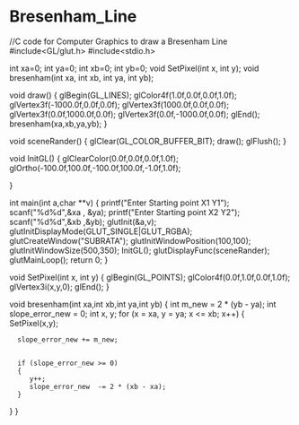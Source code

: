 # Bresenham_Line
//C code for Computer Graphics to draw a Bresenham Line
#include<GL/glut.h>
#include<stdio.h>

int xa=0;
int ya=0;
int xb=0;
int yb=0;
void SetPixel(int x, int y);
void bresenham(int xa, int xb, int ya, int yb);

void draw()
{
    glBegin(GL_LINES);
    glColor4f(1.0f,0.0f,0.0f,1.0f);
    glVertex3f(-1000.0f,0.0f,0.0f);
    glVertex3f(1000.0f,0.0f,0.0f);
    glVertex3f(0.0f,1000.0f,0.0f);
    glVertex3f(0.0f,-1000.0f,0.0f);
    glEnd();
    bresenham(xa,xb,ya,yb);
}


void sceneRander()
{
    glClear(GL_COLOR_BUFFER_BIT);
    draw();
    glFlush();
}


void InitGL()
{
    glClearColor(0.0f,0.0f,0.0f,1.0f);
    glOrtho(-100.0f,100.0f,-100.0f,100.0f,-1.0f,1.0f);

}


int main(int a,char **v)
{
    printf("Enter Starting point X1 Y1");
    scanf("%d%d",&xa , &ya);
    printf("Enter Starting point X2 Y2");
    scanf("%d%d",&xb ,&yb);
    glutInit(&a,v);
    glutInitDisplayMode(GLUT_SINGLE|GLUT_RGBA);
    glutCreateWindow("SUBRATA");
    glutInitWindowPosition(100,100);
    glutInitWindowSize(500,350);
    InitGL();
    glutDisplayFunc(sceneRander);
    glutMainLoop();
    return 0;
}

void SetPixel(int x, int y)
{
    glBegin(GL_POINTS);
    glColor4f(0.0f,1.0f,0.0f,1.0f);
    glVertex3i(x,y,0);
    glEnd();
}

void bresenham(int xa,int xb,int ya,int yb)
{
int   m_new = 2 * (yb - ya);
int   slope_error_new = 0;
int x, y;
   for (x = xa, y = ya; x <= xb; x++)
   {
      SetPixel(x,y);

      slope_error_new += m_new;


      if (slope_error_new >= 0)
      {
         y++;
         slope_error_new  -= 2 * (xb - xa);
      }
   }
}

